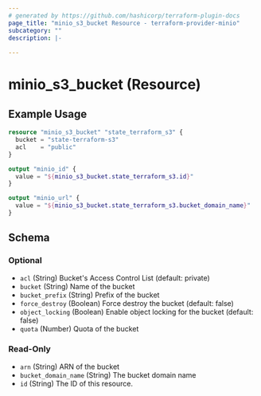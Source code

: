 ```yaml
---
# generated by https://github.com/hashicorp/terraform-plugin-docs
page_title: "minio_s3_bucket Resource - terraform-provider-minio"
subcategory: ""
description: |-
  
---
```


# minio_s3_bucket (Resource)



## Example Usage

```terraform
resource "minio_s3_bucket" "state_terraform_s3" {
  bucket = "state-terraform-s3"
  acl    = "public"
}

output "minio_id" {
  value = "${minio_s3_bucket.state_terraform_s3.id}"
}

output "minio_url" {
  value = "${minio_s3_bucket.state_terraform_s3.bucket_domain_name}"
}
```

<!-- schema generated by tfplugindocs -->
## Schema

### Optional

- `acl` (String) Bucket's Access Control List (default: private)
- `bucket` (String) Name of the bucket
- `bucket_prefix` (String) Prefix of the bucket
- `force_destroy` (Boolean) Force destroy the bucket (default: false)
- `object_locking` (Boolean) Enable object locking for the bucket (default: false)
- `quota` (Number) Quota of the bucket

### Read-Only

- `arn` (String) ARN of the bucket
- `bucket_domain_name` (String) The bucket domain name
- `id` (String) The ID of this resource.
